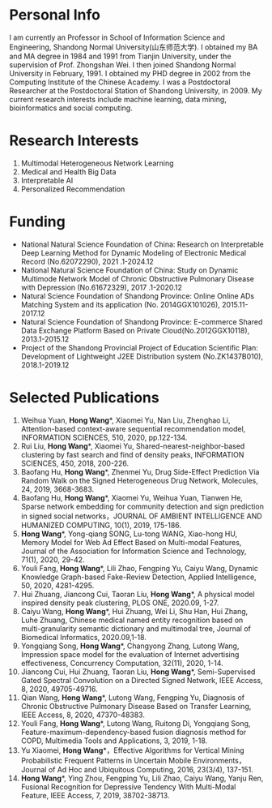 # Personal Info
I am currently an Professor in School of Information Science and Engineering, Shandong Normal University(山东师范大学). I obtained my BA and MA degree in 1984 and 1991 from Tianjin University, under the supervision of Prof. Zhongshan Wei. I then joined Shandong Normal University in February, 1991. I obtained my PHD degree in 2002 from the Computing Institute of the Chinese Academy. I was a Postdoctoral Researcher at the Postdoctoral Station of Shandong University, in 2009. My current research interests include machine learning, data mining, bioinformatics and social computing.

# Research Interests
1. Multimodal Heterogeneous Network Learning
2. Medical and Health Big Data
3. Interpretable AI
4. Personalized Recommendation 

# Funding
- National Natural Science Foundation of China: Research on Interpretable Deep Learning Method for Dynamic Modeling of Electronic Medical Record (No.62072290), 2021 .1-2024.12
- National Natural Science Foundation of China: Study on Dynamic Multimode Network Model of Chronic Obstructive Pulmonary Disease with Depression (No.61672329), 2017 .1-2020.12
- Natural Science Foundation of Shandong Province: Online Online ADs Matching System and its application (No. 2014GGX101026), 2015.11-2017.12
- Natural Science Foundation of Shandong Province: E-commerce Shared Data Exchange Platform Based on Private Cloud(No.2012GGX10118), 2013.1-2015.12
- Project of the Shandong Provincial Project of Education Scientific Plan: Development of Lightweight J2EE Distribution system (No.ZK1437B010), 2018.1-2019.12

# Selected Publications
1. Weihua Yuan, **Hong Wang***, Xiaomei Yu, Nan Liu, Zhenghao Li, Attention-based context-aware sequential recommendation model, INFORMATION SCIENCES, 510, 2020, pp.122-134.
2. Rui Liu, **Hong Wang***, Xiaomei Yu, Shared-nearest-neighbor-based clustering by fast search and find of density peaks, INFORMATION SCIENCES, 450, 2018, 200-226.
3. Baofang Hu, **Hong Wang***, Zhenmei Yu, Drug Side-Effect Prediction Via Random Walk on the Signed Heterogeneous Drug Network, Molecules, 24, 2019, 3668-3683.
4. Baofang Hu, **Hong Wang***, Xiaomei Yu, Weihua Yuan, Tianwen He, Sparse network embedding for community detection and sign prediction in signed social networks，JOURNAL OF AMBIENT INTELLIGENCE AND HUMANIZED COMPUTING, 10(1), 2019, 175-186.
5. **Hong Wang***, Yong-qiang SONG, Lu-tong WANG, Xiao-hong HU, Memory Model for Web Ad Effect Based on Multi-modal Features, Journal of the Association for Information Science and Technology, 71(1), 2020, 29-42.
6. Youli Fang, **Hong Wang***, Lili Zhao, Fengping Yu, Caiyu Wang, Dynamic Knowledge Graph-based Fake-Review Detection, Applied Intelligence, 50, 2020, 4281-4295.
7. Hui Zhuang, Jiancong Cui, Taoran Liu, **Hong Wang***, A physical model inspired density peak clustering, PLOS ONE, 2020.09, 1-27.
8. Caiyu Wang, **Hong Wang***, Hui Zhuang, Wei Li, Shu Han, Hui Zhang, Luhe Zhuang, Chinese medical named entity recognition based on multi-granularity semantic dictionary and multimodal tree, Journal of Biomedical Informatics, 2020.09,1-18.
9. Yongqiang Song, **Hong Wang***, Changyong Zhang, Lutong Wang, Impression space model for the evaluation of Internet advertising effectiveness, Concurrency Computation, 32(11), 2020, 1-14.
10. Jiancong Cui, Hui Zhuang, Taoran Liu, **Hong Wang***, Semi-Supervised Gated Spectral Convolution on a Directed Signed Network, IEEE Access, 8, 2020, 49705-49716.	
11. Qian Wang, **Hong Wang***, Lutong Wang, Fengping Yu, Diagnosis of Chronic Obstructive Pulmonary Disease Based on Transfer Learning, IEEE Access, 8, 2020, 47370-48383.
12. Youli Fang, **Hong Wang***, Lutong Wang, Ruitong Di, Yongqiang Song, Feature-maximum-dependency-based fusion diagnosis method for COPD, Multimedia Tools and Applications, 3, 2019, 1-18.
13. Yu Xiaomei, **Hong Wang***，Effective Algorithms for Vertical Mining Probabilistic Frequent Patterns in Uncertain Mobile Environments，Journal of Ad Hoc and Ubiquitous Computing, 2016, 23(3/4), 137-151.
14. **Hong Wang***, Ying Zhou, Fengping Yu, Lili Zhao, Caiyu Wang, Yanju Ren, Fusional Recognition for Depressive Tendency With Multi-Modal Feature, IEEE Access, 7, 2019, 38702-38713.
